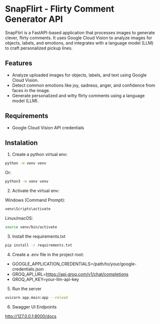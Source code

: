 # SnapFlirt - Flirty Comment Generator API

SnapFlirt is a FastAPI-based application that processes images to generate clever, flirty comments. It uses Google Cloud Vision to analyze images for objects, labels, and emotions, and integrates with a language model (LLM) to craft personalized pickup lines.

## Features

- Analyze uploaded images for objects, labels, and text using Google Cloud Vision.
- Detect common emotions like joy, sadness, anger, and confidence from faces in the image.
- Generate personalized and witty flirty comments using a language model (LLM).

## Requirements

- Google Cloud Vision API credentials

## Instalation

1. Create a python virtual env:

```bash
python -m venv venv
```

Or:

```bash
python3 -m venv venv
```

2. Activate the virtual env:

Windows (Command Prompt):

```bash
venv\Scripts\activate
```

Linux/macOS:

```bash
source venv/bin/activate
```

3. Install the requirements.txt

```bash
pip install -r requirements.txt
```

4. Create a .env file in the project root:

- GOOGLE_APPLICATION_CREDENTIALS=/path/to/your/google-credentials.json
- GROQ_API_URL=https://api.groq.com/v1/chat/completions
- GROQ_API_KEY=your-llm-api-key

5. Run the server

```bash
uvicorn app.main:app --reload
```

6. Swagger UI Endpoints

http://127.0.0.1:8000/docs
